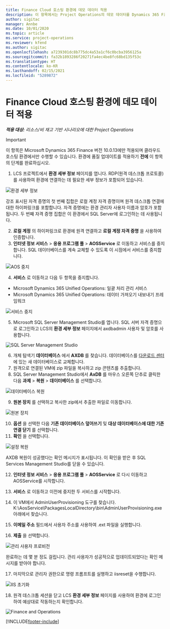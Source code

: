 ```yaml
---
title: Finance Cloud 호스팅 환경에 데모 데이터 적용
description: 이 항목에서는 Project Operations의 데모 데이터를 Dynamics 365 Finance 클라우드 호스팅 환경에 적용하는 방법을 설명합니다.
author: sigitac
manager: Annbe
ms.date: 10/01/2020
ms.topic: article
ms.service: project-operations
ms.reviewer: kfend
ms.author: sigitac
ms.openlocfilehash: a7239301dc8b775dc4a53a1cf6c0bcba3956125a
ms.sourcegitcommit: fa32b1893286f20271fa4ec4be8fc68bd135f53c
ms.translationtype: HT
ms.contentlocale: ko-KR
ms.lasthandoff: 02/15/2021
ms.locfileid: "5289872"
---
```

# <a name="apply-demo-data-to-a-finance-cloud-hosted-environment"></a>Finance Cloud 호스팅 환경에 데모 데이터 적용

_**적용 대상:** 리소스/비 재고 기반 시나리오에 대한 Project Operations_

> [!IMPORTANT]
> 이 항목은 Microsoft Dynamics 365 Finance 버전 10.0.13에만 적용되며 클라우드 호스팅 환경에서만 수행할 수 있습니다. 환경에 품질 업데이트를 적용하기 **전에** 이 항목의 단계를 완료하십시오.

1. LCS 프로젝트에서 **환경 세부 정보** 페이지를 엽니다. RDP(원격 데스크톱 프로토콜)를 사용하여 환경에 연결하는 데 필요한 세부 정보가 포함되어 있습니다.

![ 환경 세부 정보](./media/1EnvironmentDetails.png)

강조 표시된 자격 증명의 첫 번째 집합은 로컬 계정 자격 증명이며 원격 데스크톱 연결에 대한 하이퍼링크를 포함합니다. 자격 증명에는 환경 관리자 사용자 이름과 암호가 포함됩니다. 두 번째 자격 증명 집합은 이 환경에서 SQL Server에 로그인하는 데 사용됩니다.

2. **로컬 계정** 의 하이퍼링크로 환경에 원격 연결하고 **로컬 계정 자격 증명** 을 사용하여 인증합니다.
3. **인터넷 정보 서비스** > **응용 프로그램 풀** > **AOSService** 로 이동하고 서비스를 중지합니다. SQL 데이터베이스를 계속 교체할 수 있도록 이 시점에서 서비스를 중지합니다.

![AOS 중지](./media/2StopAOS.png)

4. **서비스** 로 이동하고 다음 두 항목을 중지합니다.

- Microsoft Dynamics 365 Unified Operations: 일괄 처리 관리 서비스
- Microsoft Dynamics 365 Unified Operations: 데이터 가져오기 내보내기 프레임워크

![서비스 중지](./media/3StopServices.png)

5. Microsoft SQL Server Management Studio를 엽니다. SQL 서버 자격 증명으로 로그인하고 LCS의 **환경 세부 정보** 페이지에서 axdbadmin 사용자 및 암호를 사용합니다.

![SQL Server Management Studio](./media/4SSMS.png)

6. 개체 탐색기 **데이터베이스** 에서 **AXDB** 를 찾습니다. 데이터베이스를 [다운로드 센터](https://download.microsoft.com/download/1/a/3/1a314bd2-b082-4a87-abdc-1ba26c92b63d/ProjOpsDemoDataFOGARelease.zip)에 있는 새 데이터베이스로 교체합니다. 
7. 원격으로 연결된 VM에 zip 파일을 복사하고 zip 콘텐츠를 추출합니다.
8. SQL Server Management Studio에서 **AxDB** 를 마우스 오른쪽 단추로 클릭한 다음 **과제** > **복원** > **데이터베이스** 를 선택합니다.

![데이터베이스 복원](./media/5RestoreDatabase.png)

9. **원본 장치** 를 선택하고 복사한 zip에서 추출한 파일로 이동합니다.

![원본 장치](./media/6SourceDevice.png)

10. **옵션** 을 선택한 다음 **기존 데이터베이스 덮어쓰기** 및 **대상 데이터베이스에 대한 기존 연결 닫기** 를 선택합니다. 
11. **확인** 을 선택합니다.

![설정 복원](./media/7RestoreSetting.png)

AXDB 복원이 성공했다는 확인 메시지가 표시됩니다. 이 확인을 받은 후 SQL Services Management Studio를 닫을 수 있습니다.

12. **인터넷 정보 서비스** > **응용 프로그램 풀** > **AOSService** 로 다시 이동하고 AOSService를 시작합니다.
13. **서비스** 로 이동하고 이전에 중지한 두 서비스를 시작합니다.

14. 이 VM에서 AdminUserProvisioning 도구를 찾습니다. K:\AosService\PackagesLocalDirectory\bin\AdminUserProvisioning.exe 아래에서 찾습니다.
15. **이메일 주소** 필드에서 사용자 주소를 사용하여 .ext 파일을 실행합니다. 
16. **제출** 을 선택합니다.

![관리 사용자 프로비전](./media/8AdminUserProvisioning.png)

완료하는 데 몇 분 정도 걸립니다. 관리 사용자가 성공적으로 업데이트되었다는 확인 메시지를 받아야 합니다.

17. 마지막으로 관리자 권한으로 명령 프롬프트를 실행하고 iisreset을 수행합니다.

![IIS 초기화](./media/9IISReset.png)

18. 원격 데스크톱 세션을 닫고 LCS **환경 세부 정보** 페이지를 사용하여 환경에 로그인하여 예상대로 작동하는지 확인합니다.

![Finance and Operations](./media/10FinanceAndOperations.png)


[!INCLUDE[footer-include](../includes/footer-banner.md)]